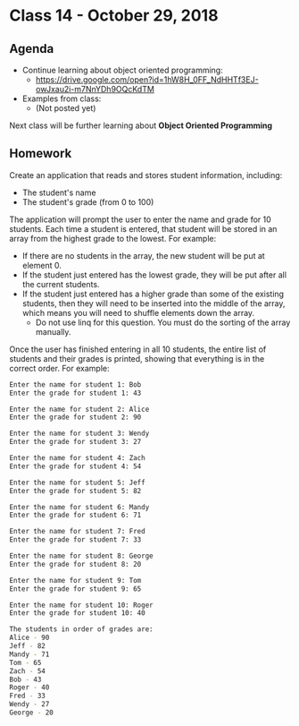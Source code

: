 # Class 14 - October 29, 2018

## Agenda

* Continue learning about object oriented programming:
  * https://drive.google.com/open?id=1hW8H_0FF_NdHHTf3EJ-owJxau2i-m7NnYDh9OQcKdTM
* Examples from class:
  * (Not posted yet)

Next class will be further learning about **Object Oriented Programming**

## Homework

Create an application that reads and stores student information, including:

* The student's name
* The student's grade (from 0 to 100)

The application will prompt the user to enter the name and grade for 10 students. Each time a student is entered, that student will be stored in an array from the highest grade to the lowest. For example:

* If there are no students in the array, the new student will be put at element 0.
* If the student just entered has the lowest grade, they will be put after all the current students.
* If the student just entered has a higher grade than some of the existing students, then they will need to be inserted into the middle of the array, which means you will need to shuffle elements down the array.
  * Do not use linq for this question. You must do the sorting of the array manually.

Once the user has finished entering in all 10 students, the entire list of students and their grades is printed, showing that everything is in the correct order. For example:

```bash
Enter the name for student 1: Bob
Enter the grade for student 1: 43

Enter the name for student 2: Alice
Enter the grade for student 2: 90

Enter the name for student 3: Wendy
Enter the grade for student 3: 27

Enter the name for student 4: Zach
Enter the grade for student 4: 54

Enter the name for student 5: Jeff
Enter the grade for student 5: 82

Enter the name for student 6: Mandy
Enter the grade for student 6: 71

Enter the name for student 7: Fred
Enter the grade for student 7: 33

Enter the name for student 8: George
Enter the grade for student 8: 20

Enter the name for student 9: Tom
Enter the grade for student 9: 65

Enter the name for student 10: Roger
Enter the grade for student 10: 40

The students in order of grades are:
Alice - 90
Jeff - 82
Mandy - 71
Tom - 65
Zach - 54
Bob - 43
Roger - 40
Fred - 33
Wendy - 27
George - 20
```